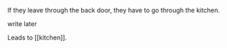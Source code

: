 If they leave through the back door, they have to go through the kitchen. 

write later

Leads to [[kitchen]].